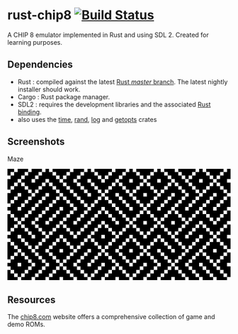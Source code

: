 # rust-chip8 [![Build Status](https://travis-ci.org/pierreyoda/rust-chip8.svg?branch=master)](https://travis-ci.org/pierreyoda/rust-chip8)

A CHIP 8 emulator implemented in Rust and using SDL 2.
Created for learning purposes.

## Dependencies

- Rust : compiled against the latest [Rust *master* branch][rust-master]. The latest nightly installer should work.
- Cargo : Rust package manager.
- SDL2 : requires the development libraries and the associated [Rust binding][rust-sdl2].
- also uses the [time][rust-time], [rand][rust-rand], [log][rust-log] and [getopts][rust-getopts] crates

[rust-master]: https://github.com/rust-lang/rust
[rust-sdl2]: https://github.com/AngryLawyer/rust-sdl2
[rust-time]: https://github.com/rust-lang/time
[rust-rand]: https://github.com/rust-lang/rand
[rust-log]: https://github.com/rust-lang/log
[rust-getopts]: https://github.com/rust-lang/getopts

## Screenshots

Maze

![Maze](/img/maze.png?raw=true)

## Resources

The [chip8.com][chip8-roms] website offers a comprehensive collection of game and demo ROMs.

[chip8-roms]: http://www.chip8.com/?page=109

